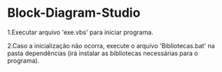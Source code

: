 # Block-Diagram-Studio

1.Executar arquivo 'exe.vbs' para iniciar programa.

2.Caso a inicialização não ocorra, execute o arquivo 'Bibliotecas.bat' 
na pasta dependências (irá instalar as bibliotecas necessárias para o programa). 